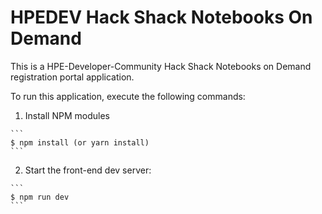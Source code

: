 # HPEDEV Hack Shack Notebooks On Demand

This is a HPE-Developer-Community Hack Shack Notebooks on Demand registration portal application.

To run this application, execute the following commands:

  1. Install NPM modules

    ```
    $ npm install (or yarn install)
    ```

  2. Start the front-end dev server:

    ```
    $ npm run dev
    ```